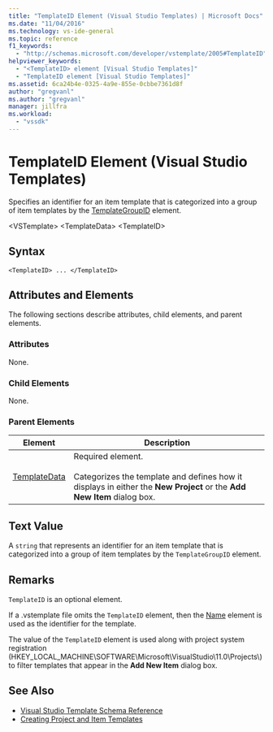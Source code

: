```yaml
---
title: "TemplateID Element (Visual Studio Templates) | Microsoft Docs"
ms.date: "11/04/2016"
ms.technology: vs-ide-general
ms.topic: reference
f1_keywords:
  - "http://schemas.microsoft.com/developer/vstemplate/2005#TemplateID"
helpviewer_keywords:
  - "<TemplateID> element [Visual Studio Templates]"
  - "TemplateID element [Visual Studio Templates]"
ms.assetid: 6ca24b4e-0325-4a9e-855e-0cbbe7361d8f
author: "gregvanl"
ms.author: "gregvanl"
manager: jillfra
ms.workload:
  - "vssdk"
---
```

# TemplateID Element (Visual Studio Templates)
Specifies an identifier for an item template that is categorized into a group of item templates by the [TemplateGroupID](../extensibility/templategroupid-element-visual-studio-templates.md) element.

 \<VSTemplate>
 \<TemplateData>
 \<TemplateID>

## Syntax

```
<TemplateID> ... </TemplateID>
```

## Attributes and Elements
 The following sections describe attributes, child elements, and parent elements.

### Attributes
 None.

### Child Elements
 None.

### Parent Elements

|Element|Description|
|-------------|-----------------|
|[TemplateData](../extensibility/templatedata-element-visual-studio-templates.md)|Required element.<br /><br /> Categorizes the template and defines how it displays in either the **New Project** or the **Add New Item** dialog box.|

## Text Value
 A `string` that represents an identifier for an item template that is categorized into a group of item templates by the `TemplateGroupID` element.

## Remarks
 `TemplateID` is an optional element.

 If a .vstemplate file omits the `TemplateID` element, then the [Name](../extensibility/name-element-visual-studio-templates.md) element is used as the identifier for the template.

 The value of the `TemplateID` element is used along with project system registration (HKEY_LOCAL_MACHINE\SOFTWARE\Microsoft\VisualStudio\11.0\Projects\\) to filter templates that appear in the **Add New Item** dialog box.

## See Also
- [Visual Studio Template Schema Reference](../extensibility/visual-studio-template-schema-reference.md)
- [Creating Project and Item Templates](../ide/creating-project-and-item-templates.md)